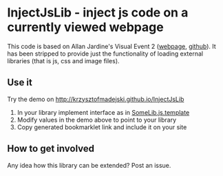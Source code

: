 # InjectJsLib - inject js code on a currently viewed webpage 

This code is based on Allan Jardine's Visual Event 2 ([webpage](http://sprymedia.co.uk/article/Visual+Event+2), [github](https://github.com/DataTables/VisualEvent)).
It has been stripped to provide just the functionality of loading external libraries (that is js, css and image files).

## Use it

Try the demo on http://krzysztofmadejski.github.io/InjectJsLib

1. In your library implement interface as in  [SomeLib.js.template](https://github.com/KrzysztofMadejski/InjectJsLib/blob/gh-pages/examples/SomeLib.js.template)
2. Modify values in the demo above to point to your library
3. Copy generated bookmarklet link and include it on your site 

## How to get involved

Any idea how this library can be extended? Post an issue.



